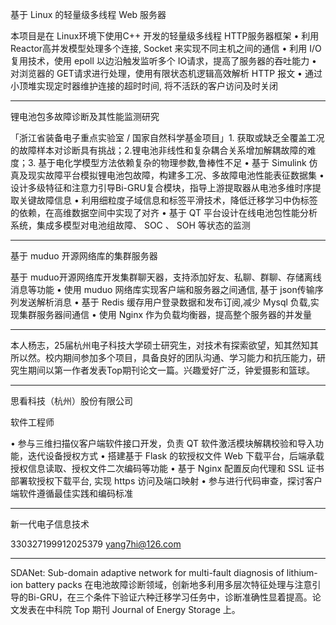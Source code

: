 基于 Linux 的轻量级多线程 Web 服务器

本项目是在 Linux环境下使用C++ 开发的轻量级多线程 HTTP服务器框架
• 利用 Reactor高并发模型处理多个连接, Socket 来实现不同主机之间的通信
• 利用 I/O 复用技术，使用 epoll 以边沿触发监听多个 IO请求，提高了服务器的吞吐能力
• 对浏览器的 GET请求进行处理，使用有限状态机逻辑高效解析 HTTP 报文
• 通过小顶堆实现定时器维护连接的超时时间, 将不活跃的客户访问及时关闭

---

锂电池包多故障诊断及其性能监测研究

「浙江省装备电子重点实验室 / 国家自然科学基金项目」1. 获取或缺乏全覆盖工况的故障样本对诊断具有挑战；2.锂电池非线性和复杂耦合关系增加解耦故障的难度；3. 基于电化学模型方法依赖复杂的物理参数,鲁棒性不足
• 基于 Simulink 仿真及现实故障平台模拟锂电池包故障，构建多工况、多故障电池性能表征数据集
• 设计多级特征和注意力引导Bi-GRU复合模块，指导上游提取器从电池多维时序提取关键故障信息
• 利用细粒度子域信息和标签平滑技术，降低迁移学习中伪标签的依赖，在高维数据空间中实现了对齐
• 基于 QT 平台设计在线电池包性能分析系统，集成多模型对电池组故障、 SOC 、 SOH 等状态的监测

---

基于 muduo 开源网络库的集群服务器

基于 muduo开源网络库开发集群聊天器，支持添加好友、私聊、群聊、存储离线消息等功能
• 使用 muduo 网络库实现客户端和服务器之间通信, 基于 json传输序列发送解析消息
• 基于 Redis 缓存用户登录数据和发布订阅,减少 Mysql 负载,实现集群服务器间通信
• 使用 Nginx 作为负载均衡器，提高整个服务器的并发量

---

本人杨志，25届杭州电子科技大学硕士研究生，对技术有探索欲望，知其然知其所以然。校内期间参加多个项目，具备良好的团队沟通、学习能力和抗压能力，研究生期间以第一作者发表Top期刊论文一篇。兴趣爱好广泛，钟爱摄影和篮球。

---

思看科技（杭州）股份有限公司

软件工程师

• 参与三维扫描仪客户端软件接口开发，负责 QT 软件激活模块解耦校验和导入功能，迭代设备授权方式
• 搭建基于 Flask 的软授权文件 Web 下载平台，后端承载授权信息读取、授权文件二次编码等功能
• 基于 Nginx 配置反向代理和 SSL 证书部署软授权下载平台, 实现 https 访问及端口映射
• 参与进行代码审查，探讨客户端软件遵循最佳实践和编码标准

---

新一代电子信息技术

330327199912025379
yang7hi@126.com

---

SDANet: Sub-domain adaptive network for multi-fault diagnosis of lithium-ion battery packs
在电池故障诊断领域，创新地多利用多层次特征处理与注意引导的Bi-GRU，在三个条件下验证六种迁移学习任务中，诊断准确性显着提高。论文发表在中科院 Top 期刊 Journal of Energy Storage 上。